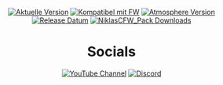 <div align="center">
  
[![Aktuelle Version](https://img.shields.io/github/v/release/Woody-NX/NiklasCFW_Pack?style=for-the-badge&label=NiklasCFW%20Pack%20Version&labelColor=7d7d7d&color=00d2d0)](https://github.com/Woody-NX/NiklasCFW_Pack/releases/latest)
[![Kompatibel mit FW](https://img.shields.io/github/v/release/THZoria/NX_Firmware?display_name=tag&style=for-the-badge&label=Kompatibel%20mit%20FW&labelColor=7d7d7d&color=00d2d0)](https://github.com/THZoria/NX_Firmware/releases/latest)
[![Atmosphere Version](https://img.shields.io/github/v/release/Atmosphere-NX/Atmosphere?display_name=release&style=for-the-badge&label=Atmosphere%20Version&labelColor=7d7d7d&color=00d2d0)](https://github.com/atmosphere-nx/atmosphere/releases/latest)
[![Release Datum](https://img.shields.io/github/release-date/Woody-NX/NiklasCFW_Pack?display_date=published_at&style=for-the-badge&label=Released%20%20&labelColor=7d7d7d&color=00d2d0)](https://github.com/Woody-NX/NiklasCFW_Pack/releases)
[![NiklasCFW_Pack Downloads](https://img.shields.io/github/downloads/Woody-NX/NiklasCFW_Pack/total?style=for-the-badge&label=NiklasCFW%20Pack%20Downloads&labelColor=7d7d7d&color=00d2d0)](https://github.com/Woody-NX/NiklasCFW_Pack/releases)

# **Socials** 

[![YouTube Channel](https://img.shields.io/youtube/channel/subscribers/UCdEkFmAShnlE15CCimAwnYg?style=for-the-badge&logo=youtube&logoSize=auto&label=NiklasCFW&labelColor=7d7d7d&color=00d2d0)](https://www.youtube.com/@NiklasCFW)
[![Discord](https://img.shields.io/discord/733728731432091648?style=for-the-badge&logo=discord&logoColor=ffffff&logoSize=auto&label=NiklasCFW%20Modding%20Community&labelColor=7d7d7d&color=00d2d0)](https://discord.gg/5rMJ4fWQT3)

</div>
